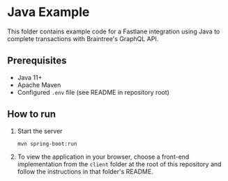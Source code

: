 # Java Example

This folder contains example code for a Fastlane integration using Java to complete transactions with Braintree's GraphQL API.

## Prerequisites

- Java 11+
- Apache Maven
- Configured `.env` file (see README in repository root)

## How to run

1. Start the server
    ```
    mvn spring-boot:run
    ```
2. To view the application in your browser, choose a front-end implementation from the `client` folder at the root of this repository and follow the instructions in that folder's README.
